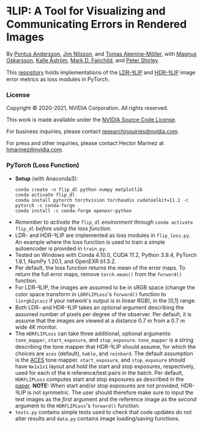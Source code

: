 # ꟻLIP: A Tool for Visualizing and Communicating Errors in Rendered Images
By
[Pontus Andersson](https://research.nvidia.com/person/pontus-andersson),
[Jim Nilsson](https://research.nvidia.com/person/jim-nilsson),
and
[Tomas Akenine-Möller](https://research.nvidia.com/person/tomas-akenine-m%C3%B6ller),
with
[Magnus Oskarsson](https://www1.maths.lth.se/matematiklth/personal/magnuso/),
[Kalle Åström](https://www.maths.lu.se/staff/kalleastrom/),
[Mark D. Fairchild](https://www.rit.edu/directory/mdfpph-mark-fairchild),
and
[Peter Shirley](https://research.nvidia.com/person/peter-shirley).

This [repository](https://github.com/NVlabs/flip) holds implementations of the [LDR-ꟻLIP](https://research.nvidia.com/publication/2020-07_FLIP)
and [HDR-ꟻLIP](https://research.nvidia.com/publication/2021-05_HDR-FLIP) image error metrics as loss modules in PyTorch.

### License ###

Copyright © 2020-2021, NVIDIA Corporation. All rights reserved.

This work is made available under the [NVIDIA Source Code License](../LICENSE.txt).

For business inquiries, please contact researchinquiries@nvidia.com.

For press and other inquiries, please contact Hector Marinez at hmarinez@nvidia.com.

### PyTorch (Loss Function) ###

- **Setup** (with Anaconda3):
  ```
  conda create -n flip_dl python numpy matplotlib
  conda activate flip_dl
  conda install pytorch torchvision torchaudio cudatoolkit=11.1 -c pytorch -c conda-forge
  conda install -c conda-forge openexr-python
  ```
- *Remember to activate the* `flip_dl` *environment through* `conda activate flip_dl` *before using the loss function.*
- LDR- and HDR-ꟻLIP are implemented as loss modules in `flip_loss.py`.
  An example where the loss function is used to train a simple autoencoder is provided in `train.py`.
- Tested on Windows with Conda 4.10.0, CUDA 11.2, Python 3.9.4, PyTorch 1.8.1, NumPy 1.20.1, and OpenEXR b1.3.2.
- Per default, the loss function returns the mean of the error maps. To return the full error maps,
  remove `torch.mean()` from the `forward()` function.
- For LDR-ꟻLIP, the images are assumed to be in sRGB space
  (change the color space transform in `LDRFLIPLoss`'s `forward()` function to `linrgb2ycxcz` if your network's output is in linear RGB),
  in the [0,1] range.
- Both LDR- and HDR-ꟻLIP takes an optional argument describing the assumed number of pixels per
  degree of the observer. Per default, it is assume that the images are viewed at a distance 0.7 m from
  a 0.7 m wide 4K monitor.
- The `HDRFLIPLoss` can take three additional, optional arguments: `tone_mapper`, `start_exposure`, and `stop_exposure`.
  `tone_mapper` is a string describing the tone mapper that HDR-ꟻLIP should assume, for which the choices are `aces` (default), `hable`, and `reinhard`. The default assumption is the [ACES](https://knarkowicz.wordpress.com/2016/01/06/aces-filmic-tone-mapping-curve/) tone mapper.
  `start_exposure`, and `stop_exposure` should have `Nx1x1x1` layout and hold the
  start and stop exposures, respectively, used for each of the `N` reference/test
  pairs in the batch. Per default, `HDRFLIPLoss` computes start and stop exposures as described
  in the [paper](https://d1qx31qr3h6wln.cloudfront.net/publications/HDRFLIP-paper.pdf).
  **NOTE:** When start and/or stop exposures are not provided, HDR-ꟻLIP is not symmetric. The
  user should therefore make sure to input the test images as the *first* argument and the reference image
  as the *second* argument to the `HDRFLIPLoss`'s `forward()` function.
- `tests.py` contains simple tests used to check that code updates do not alter results and
  `data.py` contains image loading/saving functions.
